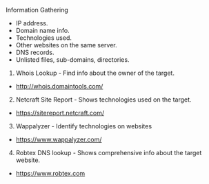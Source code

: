 Information Gathering
- IP address.
- Domain name info.
- Technologies used.
- Other websites on the same server.
- DNS records.
- Unlisted files, sub-domains, directories.

1. Whois Lookup  - Find info about the owner of the target.
- http://whois.domaintools.com/
2. Netcraft Site Report - Shows technologies used on the target.
- https://sitereport.netcraft.com/
3. Wappalyzer - Identify technologies on websites 
- https://www.wappalyzer.com/
4. Robtex DNS lookup - Shows comprehensive info about the target website.
- https://www.robtex.com
